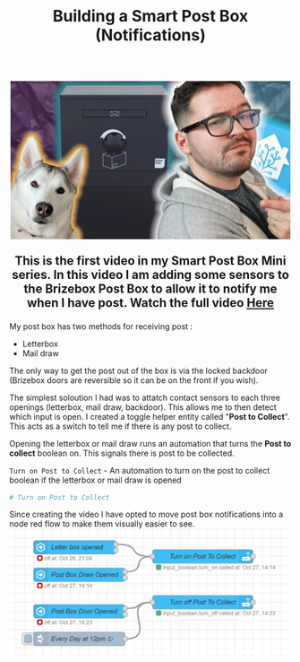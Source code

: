   <br>
  <h1 align="center">Building a Smart Post Box (Notifications)</h1>
  <br>
 <h2 align="center">
<img src="https://github.com/MarkWattTech/MarkWattTech-Tutorials/blob/main/Images/thumbnails/BrizeBox.png" width="500">
  </br>
                                                                                                                                          
<p>This is the first video in my Smart Post Box Mini series. In this video I am adding some sensors to the Brizebox Post Box to allow it to notify me when I have post. Watch the full video <a href="" target="_blank">Here</a></p> 
</h2>	

<p> My post box has two methods for receiving post : </p>
 <ul>
  <li>Letterbox</li>
  <li>Mail draw</li>
</ul>
    <p>The only way to get the post out of the box is via the locked backdoor (Brizebox doors are reversible so it can be on the front if you wish).</p>
 <p> The simplest soloution I had was to attatch contact sensors to each three openings (letterbox, mail draw, backdoor). This allows me to then detect which input is open. I created a toggle helper entity called "<b>Post to Collect</b>". This acts as a switch to tell me if there is any post to collect.</p>
 
 <p> Opening the letterbox or mail draw runs an automation that turns the <b>Post to collect</b> boolean on. This signals there is post to be collected.</p>
 

`Turn on Post to Collect` - An automation to turn on the post to collect boolean if the letterbox or mail draw is opened
``` yaml
# Turn on Post to Collect

```
<p> Since creating the video I have opted to move post box notifications into a node red flow to make them visually easier to see.
<img src="https://github.com/MarkWattTech/MarkWattTech-Tutorials/blob/main/Images/images/post_box_node_red.png" width="500">
</br>

